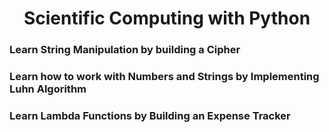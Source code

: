 <h1 align="center">Scientific Computing with Python</h1>

<h3>Learn String Manipulation by building a Cipher</h3>
<h3>Learn how to work with Numbers and Strings by Implementing Luhn Algorithm</h3>
<h3>Learn Lambda Functions by Building an Expense Tracker</h3>
